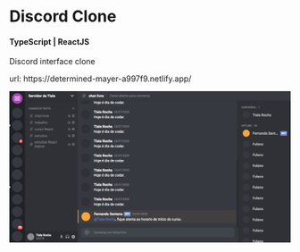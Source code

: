 <h1>Discord Clone</h1>
  
<h4>TypeScript | ReactJS</h4>

<p>Discord interface clone</p>
<p>url: https://determined-mayer-a997f9.netlify.app/</p>

 ![](tela.png)

